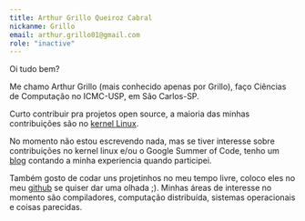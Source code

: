 ```yaml
---
title: Arthur Grillo Queiroz Cabral
nickanme: Grillo
email: arthur.grillo01@gmail.com
role: "inactive"
---
```


Oi tudo bem?

Me chamo Arthur Grillo (mais conhecido apenas por Grillo), faço Ciências de
Computação no ICMC-USP, em São Carlos-SP.

Curto contribuir pra projetos open source, a maioria das minhas contribuições
são no [kernel Linux][linux].

No momento não estou escrevendo nada, mas se tiver interesse sobre contribuições
no kernel linux e/ou o Google Summer of Code, tenho um [blog] contando a minha
experiencia quando participei.

Também gosto de codar uns projetinhos no meu tempo livre, coloco eles no meu
[github][github] se quiser dar uma olhada ;). Minhas áreas de interesse no
momento são compiladores, computação distribuída, sistemas operacionais e coisas
parecidas.

[linux]: https://git.kernel.org/pub/scm/linux/kernel/git/torvalds/linux.git/log/?qt=author&q=Arthur+Grillo
[github]: https://github.com/Grillo-0
[blog]: [https://grillo-0.github.io/blog/]
